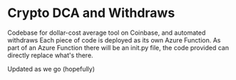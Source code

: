 # Crypto DCA and Withdraws
 Codebase for dollar-cost average tool on Coinbase, and automated withdraws
 Each piece of code is deployed as its own Azure Function. As part of an Azure Function there will be an init.py file, the code provided can directly replace what's there.

 Updated as we go (hopefully)
